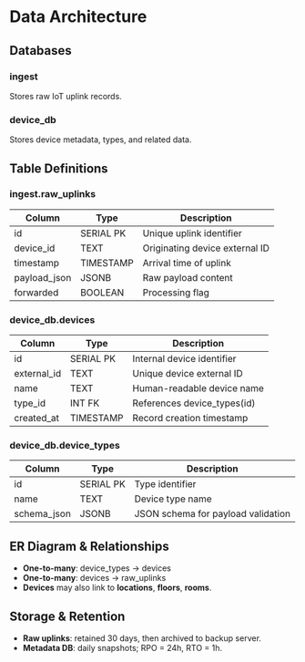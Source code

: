 # Data Architecture

## Databases

### ingest
Stores raw IoT uplink records.

### device_db
Stores device metadata, types, and related data.

## Table Definitions

### ingest.raw_uplinks
| Column       | Type       | Description                  |
|--------------|------------|------------------------------|
| id           | SERIAL PK  | Unique uplink identifier     |
| device_id    | TEXT       | Originating device external ID |
| timestamp    | TIMESTAMP  | Arrival time of uplink       |
| payload_json | JSONB      | Raw payload content          |
| forwarded    | BOOLEAN    | Processing flag              |

### device_db.devices
| Column      | Type       | Description                      |
|-------------|------------|----------------------------------|
| id          | SERIAL PK  | Internal device identifier       |
| external_id | TEXT       | Unique device external ID        |
| name        | TEXT       | Human-readable device name       |
| type_id     | INT FK     | References device_types(id)      |
| created_at  | TIMESTAMP  | Record creation timestamp        |

### device_db.device_types
| Column      | Type       | Description                      |
|-------------|------------|----------------------------------|
| id          | SERIAL PK  | Type identifier                  |
| name        | TEXT       | Device type name                 |
| schema_json | JSONB      | JSON schema for payload validation |

## ER Diagram & Relationships
- **One-to-many**: device_types → devices  
- **One-to-many**: devices → raw_uplinks  
- **Devices** may also link to **locations**, **floors**, **rooms**.

## Storage & Retention
- **Raw uplinks**: retained 30 days, then archived to backup server.  
- **Metadata DB**: daily snapshots; RPO = 24h, RTO = 1h.
